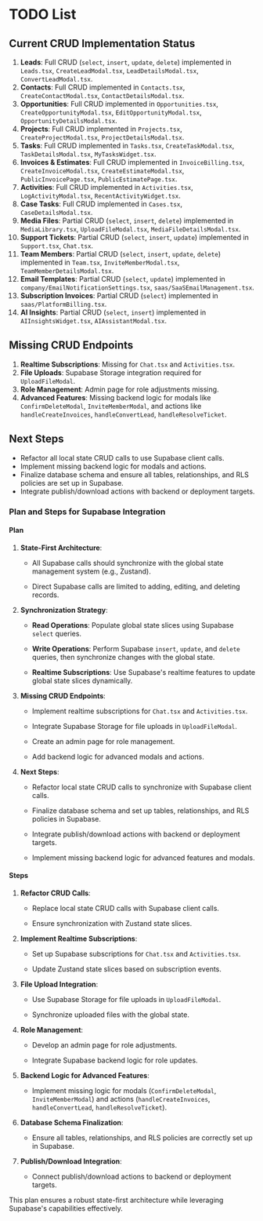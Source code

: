 # TODO List

## Current CRUD Implementation Status
1. **Leads**: Full CRUD (`select`, `insert`, `update`, `delete`) implemented in `Leads.tsx`, `CreateLeadModal.tsx`, `LeadDetailsModal.tsx`, `ConvertLeadModal.tsx`.
2. **Contacts**: Full CRUD implemented in `Contacts.tsx`, `CreateContactModal.tsx`, `ContactDetailsModal.tsx`.
3. **Opportunities**: Full CRUD implemented in `Opportunities.tsx`, `CreateOpportunityModal.tsx`, `EditOpportunityModal.tsx`, `OpportunityDetailsModal.tsx`.
4. **Projects**: Full CRUD implemented in `Projects.tsx`, `CreateProjectModal.tsx`, `ProjectDetailsModal.tsx`.
5. **Tasks**: Full CRUD implemented in `Tasks.tsx`, `CreateTaskModal.tsx`, `TaskDetailsModal.tsx`, `MyTasksWidget.tsx`.
6. **Invoices & Estimates**: Full CRUD implemented in `InvoiceBilling.tsx`, `CreateInvoiceModal.tsx`, `CreateEstimateModal.tsx`, `PublicInvoicePage.tsx`, `PublicEstimatePage.tsx`.
7. **Activities**: Full CRUD implemented in `Activities.tsx`, `LogActivityModal.tsx`, `RecentActivityWidget.tsx`.
8. **Case Tasks**: Full CRUD implemented in `Cases.tsx`, `CaseDetailsModal.tsx`.
9. **Media Files**: Partial CRUD (`select`, `insert`, `delete`) implemented in `MediaLibrary.tsx`, `UploadFileModal.tsx`, `MediaFileDetailsModal.tsx`.
10. **Support Tickets**: Partial CRUD (`select`, `insert`, `update`) implemented in `Support.tsx`, `Chat.tsx`.
11. **Team Members**: Partial CRUD (`select`, `insert`, `update`, `delete`) implemented in `Team.tsx`, `InviteMemberModal.tsx`, `TeamMemberDetailsModal.tsx`.
12. **Email Templates**: Partial CRUD (`select`, `update`) implemented in `company/EmailNotificationSettings.tsx`, `saas/SaaSEmailManagement.tsx`.
13. **Subscription Invoices**: Partial CRUD (`select`) implemented in `saas/PlatformBilling.tsx`.
14. **AI Insights**: Partial CRUD (`select`, `insert`) implemented in `AIInsightsWidget.tsx`, `AIAssistantModal.tsx`.

## Missing CRUD Endpoints
1. **Realtime Subscriptions**: Missing for `Chat.tsx` and `Activities.tsx`.
2. **File Uploads**: Supabase Storage integration required for `UploadFileModal`.
3. **Role Management**: Admin page for role adjustments missing.
4. **Advanced Features**: Missing backend logic for modals like `ConfirmDeleteModal`, `InviteMemberModal`, and actions like `handleCreateInvoices`, `handleConvertLead`, `handleResolveTicket`.

## Next Steps
- Refactor all local state CRUD calls to use Supabase client calls.
- Implement missing backend logic for modals and actions.
- Finalize database schema and ensure all tables, relationships, and RLS policies are set up in Supabase.
- Integrate publish/download actions with backend or deployment targets.

### Plan and Steps for Supabase Integration

#### **Plan**

1. **State-First Architecture**:

   - All Supabase calls should synchronize with the global state management system (e.g., Zustand).

   - Direct Supabase calls are limited to adding, editing, and deleting records.

2. **Synchronization Strategy**:

   - **Read Operations**: Populate global state slices using Supabase `select` queries.

   - **Write Operations**: Perform Supabase `insert`, `update`, and `delete` queries, then synchronize changes with the global state.

   - **Realtime Subscriptions**: Use Supabase's realtime features to update global state slices dynamically.

3. **Missing CRUD Endpoints**:

   - Implement realtime subscriptions for `Chat.tsx` and `Activities.tsx`.

   - Integrate Supabase Storage for file uploads in `UploadFileModal`.

   - Create an admin page for role management.

   - Add backend logic for advanced modals and actions.

4. **Next Steps**:

   - Refactor local state CRUD calls to synchronize with Supabase client calls.

   - Finalize database schema and set up tables, relationships, and RLS policies in Supabase.

   - Integrate publish/download actions with backend or deployment targets.

   - Implement missing backend logic for advanced features and modals.

#### **Steps**

1. **Refactor CRUD Calls**:

   - Replace local state CRUD calls with Supabase client calls.

   - Ensure synchronization with Zustand state slices.

2. **Implement Realtime Subscriptions**:

   - Set up Supabase subscriptions for `Chat.tsx` and `Activities.tsx`.

   - Update Zustand state slices based on subscription events.

3. **File Upload Integration**:

   - Use Supabase Storage for file uploads in `UploadFileModal`.

   - Synchronize uploaded files with the global state.

4. **Role Management**:

   - Develop an admin page for role adjustments.

   - Integrate Supabase backend logic for role updates.

5. **Backend Logic for Advanced Features**:

   - Implement missing logic for modals (`ConfirmDeleteModal`, `InviteMemberModal`) and actions (`handleCreateInvoices`, `handleConvertLead`, `handleResolveTicket`).

6. **Database Schema Finalization**:

   - Ensure all tables, relationships, and RLS policies are correctly set up in Supabase.

7. **Publish/Download Integration**:

   - Connect publish/download actions to backend or deployment targets.

This plan ensures a robust state-first architecture while leveraging Supabase's capabilities effectively.
